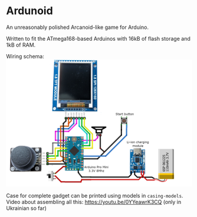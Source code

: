 # Ardunoid

An unreasonably polished Arcanoid-like game for Arduino.

Written to fit the ATmega168-based Arduinos with 16kB of flash storage
and 1kB of RAM.

Wiring schema: 
![Wiring schema](wiring-pro-mini.png)

Case for complete gadget can be printed using models in `casing-models`. 
Video about assembling all this: https://youtu.be/0YYeawrK3CQ (only in Ukrainian so far)
